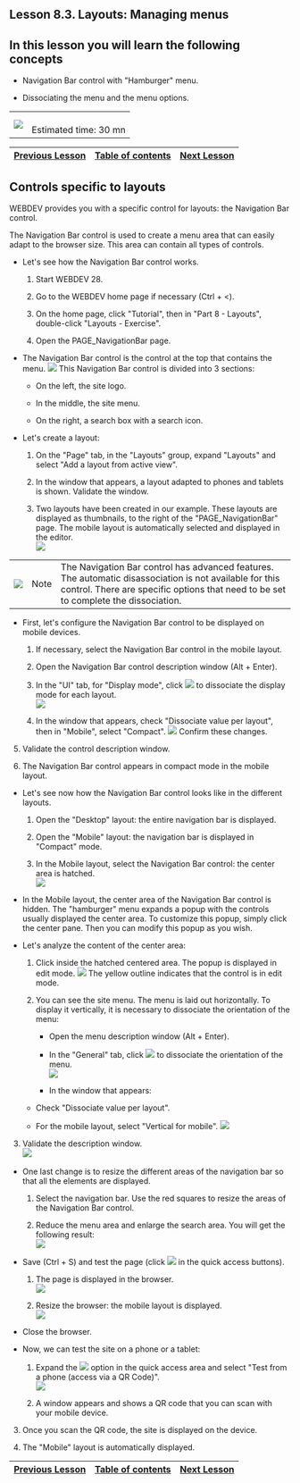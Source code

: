 
## Lesson 8.3. Layouts: Managing menus


<a name="NOTE1"></a>
<a name="NOTE1_1"></a>


## In this lesson you will learn the following concepts
<a name="this_lesson_you_will_learn_the_following_concepts_ELTTEXTE000177"></a>


- Navigation Bar control with "Hamburger" menu.

- Dissociating the menu and the menu options. 





|   |   |
| --- | --- |
| ![](https://doc.pcsoft.fr/en-US/images/image.awp?langid=3&name=dur%E9e.png)<br> | <br>Estimated time: 30 mn |

| [Previous Lesson](../TutoWB/1410087418.md) | [Table of contents](../TutoWB/1410087510.md) | [Next Lesson](../TutoWB/1410087507.md) |
| --- | --- | --- |





<a name="NOTE2"></a>
<a name="NOTE2_1"></a>


## Controls specific to layouts
<a name="controls_specific_layouts_ELTTEXTE000224"></a>
WEBDEV provides you with a specific control for layouts: the Navigation Bar control. 

The Navigation Bar control is used to create a menu area that can easily adapt to the browser size. This area can contain all types of controls.



- Let's see how the Navigation Bar control works.

	1. Start WEBDEV 28. 

	2. Go to the WEBDEV home page if necessary (Ctrl + &lt;). 

	3. On the home page, click "Tutorial", then in "Part 8 - Layouts", double-click "Layouts - Exercise".

	4. Open the PAGE_NavigationBar page.







- The Navigation Bar control is the control at the top that contains the menu. 
![](https://doc.pcsoft.fr/en-US/images/image.awp?langid=3&name=P8_agencement_Barre_navigation%20-%20HC%20N%B0001.jpg&type=thumb)
This Navigation Bar control is divided into 3 sections:

	- On the left, the site logo.

	- In the middle, the site menu.

	- On the right, a search box with a search icon.









- Let's create a layout: 

	1. On the "Page" tab, in the "Layouts" group, expand "Layouts" and select "Add a layout from active view". 

	2. In the window that appears, a layout adapted to phones and tablets is shown. Validate the window. 

	3. Two layouts have been created in our example. These layouts are displayed as thumbnails, to the right of the "PAGE_NavigationBar" page. The mobile layout is automatically selected and displayed in the editor.  
![](https://doc.pcsoft.fr/en-US/images/image.awp?langid=3&name=P8_agencement_Barre_navigation%20-%20HC%20N%B0002.jpg&type=thumb)






|   |   |   |
| --- | --- | --- |
| ![](https://doc.pcsoft.fr/en-US/images/image.awp?langid=3&name=note.png)<br> | Note | The Navigation Bar control has advanced features. The automatic disassociation is not available for this control. There are specific options that need to be set to complete the dissociation. |







- First, let's configure the Navigation Bar control to be displayed on mobile devices. 

	1. If necessary, select the Navigation Bar control in the mobile layout. 

	2. Open the Navigation Bar control description window (Alt + Enter). 

	3. In the "UI" tab, for "Display mode", click ![](https://doc.pcsoft.fr/en-US/images/image.awp?langid=3&name=P8_agencement_Barre_navigation%20-%20HC%20N%B0003%201.jpg)
 to dissociate the display mode for each layout.  
![](https://doc.pcsoft.fr/en-US/images/image.awp?langid=3&name=P8_agencement_Barre_navigation%20-%20HC%20N%B0003.jpg&type=thumb)


	4. In the window that appears, check "Dissociate value per layout", then in "Mobile", select "Compact".
![](https://doc.pcsoft.fr/en-US/images/image.awp?langid=3&name=P8_agencement_Barre_navigation%20-%20HC%20N%B0004.jpg)
 Confirm these changes. 

5. Validate the control description window. 

6. The Navigation Bar control appears in compact mode in the mobile layout. 




- Let's see now how the Navigation Bar control looks like in the different layouts. 

	1. Open the "Desktop" layout: the entire navigation bar is displayed. 

	2. Open the "Mobile" layout: the navigation bar is displayed in "Compact" mode.

	3. In the Mobile layout, select the Navigation Bar control: the center area is hatched.  
![](https://doc.pcsoft.fr/en-US/images/image.awp?langid=3&name=P8_agencement_Barre_navigation%20-%20HC%20N%B0005.jpg&type=thumb)








- In the Mobile layout, the center area of the Navigation Bar control is hidden.
	The "hamburger" menu expands a popup with the controls usually displayed the center area. To customize this popup, simply click the center pane. Then you can modify this popup as you wish.




- Let's analyze the content of the center area:

	1. Click inside the hatched centered area. The popup is displayed in edit mode.
![](https://doc.pcsoft.fr/en-US/images/image.awp?langid=3&name=P8_agencement_Barre_navigation%20-%20HC%20N%B0007.jpg&type=thumb)
The yellow outline indicates that the control is in edit mode. 

	2. You can see the site menu. The menu is laid out horizontally. To display it vertically, it is necessary to dissociate the orientation of the menu: 

		- Open the menu description window (Alt + Enter). 

		- In the "General" tab, click ![](https://doc.pcsoft.fr/en-US/images/image.awp?langid=3&name=P8_agencement_Barre_navigation%20-%20HC%20N%B0003%201.jpg)
 to dissociate the orientation of the menu.  
![](https://doc.pcsoft.fr/en-US/images/image.awp?langid=3&name=P8_agencement_Barre_navigation%20-%20HC%20N%B0008.jpg&type=thumb)


		- In the window that appears: 

	- Check "Dissociate value per layout". 

	- For the mobile layout, select "Vertical for mobile".  ![](https://doc.pcsoft.fr/en-US/images/image.awp?langid=3&name=P8_agencement_Barre_navigation%20-%20HC%20N%B0009.jpg)

3. Validate the description window.  
![](https://doc.pcsoft.fr/en-US/images/image.awp?langid=3&name=P8_agencement_Barre_navigation%20-%20HC%20N%B0010.jpg&type=thumb)






- One last change is to resize the different areas of the navigation bar so that all the elements are displayed. 

	1. Select the navigation bar. 
			Use the red squares to resize the areas of the Navigation Bar control. 

	2. Reduce the menu area and enlarge the search area. You will get the following result:  
![](https://doc.pcsoft.fr/en-US/images/image.awp?langid=3&name=P8_agencement_Barre_navigation_2%20-%20HC%20N%B0002.jpg&type=thumb)








- Save (Ctrl + S) and test the page (click ![](https://doc.pcsoft.fr/en-US/images/image.awp?langid=3&name=ICO_Go_Page_WB_GAF.jpg)
 in the quick access buttons).

	1. The page is displayed in the browser.  
![](https://doc.pcsoft.fr/en-US/images/image.awp?langid=3&name=P8_agencement_Barre_navigation_2%20-%20HC%20N%B0003.jpg&type=thumb)


	2. Resize the browser: the mobile layout is displayed.  
![](https://doc.pcsoft.fr/en-US/images/image.awp?langid=3&name=P8_agencement_Barre_navigation_2%20-%20HC%20N%B0004.jpg&type=thumb)




- Close the browser.




- Now, we can test the site on a phone or a tablet: 

	1. Expand the ![](https://doc.pcsoft.fr/en-US/images/image.awp?langid=3&name=ICO_Go_Page_WB_GAF.jpg)
 option in the quick access area and select "Test from a phone (access via a QR Code)".  
![](https://doc.pcsoft.fr/en-US/images/image.awp?langid=3&name=P7_Ancrage%20-%20Agencement%20bis%20-%20HC%20N%B0001.jpg)


	2. A window appears and shows a QR code that you can scan with your mobile device. 

3. Once you scan the QR code, the site is displayed on the device. 

4. The "Mobile" layout is automatically displayed.




| [Previous Lesson](../TutoWB/1410087418.md) | [Table of contents](../TutoWB/1410087510.md) | [Next Lesson](../TutoWB/1410087507.md) |
| --- | --- | --- |




